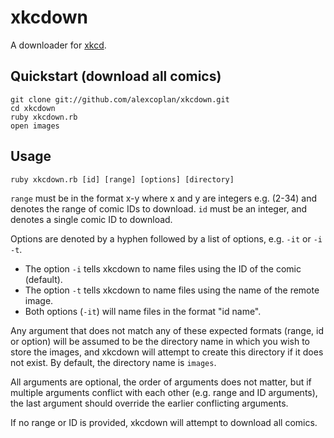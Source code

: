 # xkcdown

A downloader for [xkcd](http://xkcd.com).

## Quickstart (download all comics)

```
git clone git://github.com/alexcoplan/xkcdown.git
cd xkcdown
ruby xkcdown.rb
open images
```

## Usage

```
ruby xkcdown.rb [id] [range] [options] [directory]
```

`range` must be in the format x-y where x and y are integers e.g. (2-34) and denotes the range of comic IDs to download.
`id` must be an integer, and denotes a single comic ID to download.

Options are denoted by a hyphen followed by a list of options, e.g. `-it` or `-i -t`.
 - The option `-i` tells xkcdown to name files using the ID of the comic (default).
 - The option `-t` tells xkcdown to name files using the name of the remote image.
 - Both options (`-it`) will name files in the format "id name".

Any argument that does not match any of these expected formats (range, id or option) will be assumed to be the directory name in which you wish to store the images, and xkcdown will attempt to create this directory if it does not exist. By default, the directory name is `images`.

All arguments are optional, the order of arguments does not matter, but if multiple arguments conflict with each other (e.g. range and ID arguments), the last argument should override the earlier conflicting arguments.

If no range or ID is provided, xkcdown will attempt to download all comics.